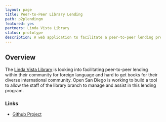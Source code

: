 ```yaml
---
layout: page
title: Peer-to-Peer Library Lending 
path: p2plendingm
featured: yes
partners: Linda Vista Library
status: prototype
description: A web application to facilitate a peer-to-peer lending project by the Linda Vista Library
---
```


## Overview

The [Linda Vista Library](https://www.sandiego.gov/public-library/locations/linda-vista-library) is looking into facilitating peer-to-peer lending within their community for foreign language and hard to get books for their diverse international community. Open San Diego is working to build a tool to allow the staff of the library branch to manage and assist in this lending program. 

### Links

- [Github Project](https://github.com/opensandiego/p2p-lending)
